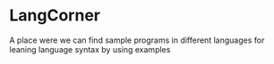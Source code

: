 # LangCorner
A place were we can find sample programs in different languages for leaning language syntax by using examples
